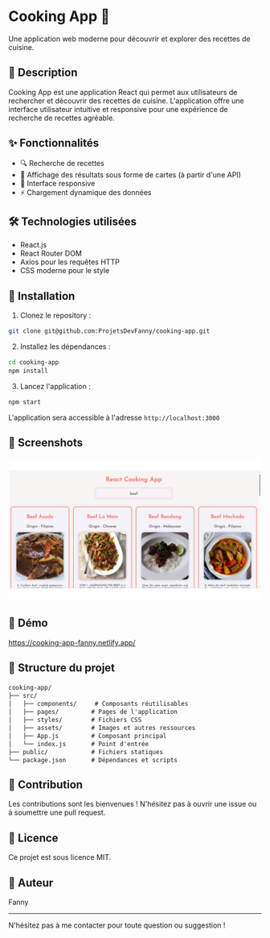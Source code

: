 # Cooking App 🍳

Une application web moderne pour découvrir et explorer des recettes de cuisine.

## 📝 Description

Cooking App est une application React qui permet aux utilisateurs de rechercher et découvrir des recettes de cuisine. L'application offre une interface utilisateur intuitive et responsive pour une expérience de recherche de recettes agréable.

## ✨ Fonctionnalités

- 🔍 Recherche de recettes
- 🎯 Affichage des résultats sous forme de cartes (à partir d'une API)
- 📱 Interface responsive
- ⚡ Chargement dynamique des données

## 🛠️ Technologies utilisées

- React.js
- React Router DOM
- Axios pour les requêtes HTTP
- CSS moderne pour le style

## 🚀 Installation

1. Clonez le repository :

```bash
git clone git@github.com:ProjetsDevFanny/cooking-app.git
```

2. Installez les dépendances :

```bash
cd cooking-app
npm install
```

3. Lancez l'application :

```bash
npm start
```

L'application sera accessible à l'adresse `http://localhost:3000`

## 📸 Screenshots

![Screenshot de l'application Cooking App](./ScreenShotCookingApp.png)

## 🎥 Démo

https://cooking-app-fanny.netlify.app/

## 📁 Structure du projet

```
cooking-app/
├── src/
│   ├── components/     # Composants réutilisables
│   ├── pages/         # Pages de l'application
│   ├── styles/        # Fichiers CSS
│   ├── assets/        # Images et autres ressources
│   ├── App.js         # Composant principal
│   └── index.js       # Point d'entrée
├── public/            # Fichiers statiques
└── package.json       # Dépendances et scripts
```

## 🤝 Contribution

Les contributions sont les bienvenues ! N'hésitez pas à ouvrir une issue ou à soumettre une pull request.

## 📄 Licence

Ce projet est sous licence MIT.

## 👤 Auteur

Fanny

---

N'hésitez pas à me contacter pour toute question ou suggestion !
